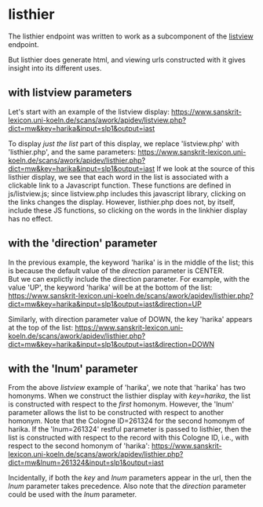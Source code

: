 
# listhier

The listhier endpoint was written to work as a subcomponent of the [listview](listview.md) endpoint.

But listhier does generate html, and viewing urls constructed with it gives insight into its different uses.

  
## with listview parameters

Let's start with an example of the listview display:
https://www.sanskrit-lexicon.uni-koeln.de/scans/awork/apidev/listview.php?dict=mw&key=harika&input=slp1&output=iast

To display *just the list* part of this display, we replace 'listview.php' with 'listhier.php', and the same parameters: 
https://www.sanskrit-lexicon.uni-koeln.de/scans/awork/apidev/listhier.php?dict=mw&key=harika&input=slp1&output=iast
If we look at the source of this listhier display, we see that each word in the list is associated with a clickable link to a Javascript function. These functions are defined in js/listview.js; since listview.php includes this javascript library, clicking on the links changes the display.  However, listhier.php does not, by itself, include these JS functions, so clicking on the words in the linkhier display has no effect.

## with the 'direction' parameter
In the previous example, the keyword 'harika' is in the middle of the list; this is because the default value of the *direction* parameter is CENTER.  
But we can explictly include the direction parameter. For example, with the value 'UP',  the keyword 'harika' will be at the bottom of the list:
https://www.sanskrit-lexicon.uni-koeln.de/scans/awork/apidev/listhier.php?dict=mw&key=harika&input=slp1&output=iast&direction=UP

Similarly, with direction parameter value of DOWN, the key 'harika' appears at the top of the list:
https://www.sanskrit-lexicon.uni-koeln.de/scans/awork/apidev/listhier.php?dict=mw&key=harika&input=slp1&output=iast&direction=DOWN

## with the 'lnum' parameter
From the above *listview* example of 'harika', we note that 'harika' has two homonyms.  When we construct the listhier display with *key=harika*, the list is constructed with respect to the *first* homonym.
However, the 'lnum' parameter allows the list to be constructed with respect to another homonym.  Note that the Cologne ID=261324 for the second homonym of harika. If the 'lnum=261324' restful parameter is passed to listhier,
then the list is constructed with respect to the record with this Cologne ID, i.e., with respect to the second homonym of 'harika':
https://www.sanskrit-lexicon.uni-koeln.de/scans/awork/apidev/listhier.php?dict=mw&lnum=261324&input=slp1&output=iast

Incidentally, if both the *key* and *lnum* parameters appear in the url, then the *lnum* parameter takes precedence.
Also note that the *direction* parameter could be used with the *lnum* parameter.

